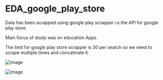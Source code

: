 # EDA_google_play_store

Data has been scrapped using google play scrapper i.e the API for google play store.

Main focus of study was on education Apps.

The limit for google play store scrapper is 30 per search so we need to scrape multiple times and concatinate it.

![image](https://user-images.githubusercontent.com/108378037/194683662-dec155b2-c28d-4bcc-9401-9f0cf3a6fe39.png)




![image](https://user-images.githubusercontent.com/108378037/194683696-14825b2e-d68a-4e55-a5c6-58a3f331f25b.png)
